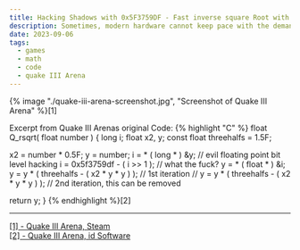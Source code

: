 ```yaml
---
title: Hacking Shadows with 0x5F3759DF - Fast inverse square Root with magic numbers
description: Sometimes, modern hardware cannot keep pace with the demand for increasingly graphics-intensive games. This is where shortcuts in mathematics, referred to as "magic numbers", can be used.
date: 2023-09-06
tags:
  - games
  - math
  - code
  - quake III Arena 
---
```


{% image "./quake-iii-arena-screenshot.jpg", "Screenshot of Quake III Arena" %}[1]

Excerpt from Quake III Arenas original Code:
{% highlight "C" %}
float Q_rsqrt( float number )
{
long i;
float x2, y;
const float threehalfs = 1.5F;

x2 = number * 0.5F;
y  = number;
i  = * ( long * ) &y;                       // evil floating point bit level hacking
i  = 0x5f3759df - ( i >> 1 );               // what the fuck?
y  = * ( float * ) &i;
y  = y * ( threehalfs - ( x2 * y * y ) );   // 1st iteration
// y  = y * ( threehalfs - ( x2 * y * y ) );   // 2nd iteration, this can be removed

return y;
}
{% endhighlight %}[2]


---
<a href="https://store.steampowered.com/app/2200/Quake_III_Arena/" target="_blank">[1] -  Quake III Arena, Steam</a>    
<a href="https://archive.softwareheritage.org/browse/content/sha1_git:bb0faf6919fc60636b2696f32ec9b3c2adb247fe/?origin_url=https://github.com/id-Software/Quake-III-Arena&path=code/game/q_math.c&revision=dbe4ddb10315479fc00086f08e25d968b4b43c49&snapshot=4ab9bcef131aaf449a7c01370aff8c91dcecbf5f#L549-L572" target="_blank">[2] -  Quake III Arena, id Software</a>  